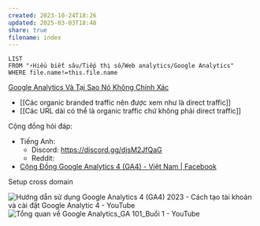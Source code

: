 ```yaml
---
created: 2023-10-24T18:26
updated: 2025-03-03T18:48
share: true
filename: index
---
```

```dataview
LIST
FROM "⚡Hiểu biết sâu/Tiếp thị số/Web analytics/Google Analytics" 
WHERE file.name!=this.file.name
```

[Google Analytics Và Tại Sao Nó Không Chính Xác](https://conversion.vn/google-analytics-khong-chinh-xac/)

- [[Các organic branded traffic nên được xem như là direct traffic]] 
- [[Các URL dài có thể là organic traffic chứ không phải direct traffic]] 

Cộng đồng hỏi đáp:
- Tiếng Anh:
	- Discord: https://discord.gg/djsM2JfQaG
	- Reddit: 
- [Cộng Đồng Google Analytics 4 (GA4) - Việt Nam | Facebook](https://www.facebook.com/groups/578268814077720 "Cộng Đồng Google Analytics 4 (GA4) - Việt Nam | Facebook")

Setup cross domain

![Hướng dẫn sử dụng Google Analytics 4 (GA4) 2023 - Cách tạo tài khoản và cài đặt Google Analytic 4 - YouTube](https://www.youtube.com/watch?v=S2_IkFRieM0)
![Tổng quan về Google Analytics\_GA 101\_Buổi 1 - YouTube](https://youtu.be/MkEqM_Sny8M)